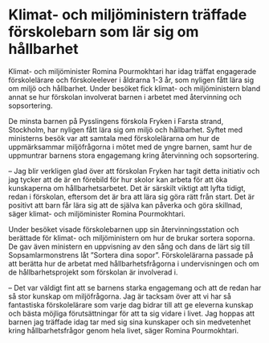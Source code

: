 # Klimat- och miljöministern träffade förskolebarn som lär sig om hållbarhet

Klimat\- och miljöminister Romina Pourmokhtari har idag träffat engagerade förskolelärare och förskoleelever i åldrarna 1\-3 år, som nyligen fått lära sig om miljö och hållbarhet. Under besöket fick klimat\- och miljöministern bland annat se hur förskolan involverat barnen i arbetet med återvinning och sopsortering.


De minsta barnen på Pysslingens förskola Fryken i Farsta strand, Stockholm, har nyligen fått lära sig om miljö och hållbarhet. Syftet med ministerns besök var att samtala med förskolelärarna om hur de uppmärksammar miljöfrågorna i mötet med de yngre barnen, samt hur de uppmuntrar barnens stora engagemang kring återvinning och sopsortering.

– Jag blir verkligen glad över att förskolan Fryken har tagit detta initiativ och jag tycker att de är en förebild för hur skolor kan arbeta för att öka kunskaperna om hållbarhetsarbetet. Det är särskilt viktigt att lyfta tidigt, redan i förskolan, eftersom det är bra att lära sig göra rätt från start. Det är positivt att barn får lära sig att de själva kan påverka och göra skillnad, säger klimat\- och miljöminister Romina Pourmokhtari.

Under besöket visade förskolebarnen upp sin återvinningsstation och berättade för klimat\- och miljöministern om hur de brukar sortera soporna. De gav även ministern en uppvisning av den sång och dans de lärt sig till Sopsamlarmonstrens låt ”Sortera dina sopor”. Förskolelärarna passade på att berätta hur de arbetat med hållbarhetsfrågorna i undervisningen och om de hållbarhetsprojekt som förskolan är involverad i.

– Det var väldigt fint att se barnens starka engagemang och att de redan har så stor kunskap om miljöfrågorna. Jag är tacksam över att vi har så fantastiska förskolelärare som varje dag bidrar till att ge eleverna kunskap och bästa möjliga förutsättningar för att ta sig vidare i livet. Jag hoppas att barnen jag träffade idag tar med sig sina kunskaper och sin medvetenhet kring hållbarhetsfrågor genom hela livet, säger Romina Pourmokhtari.
